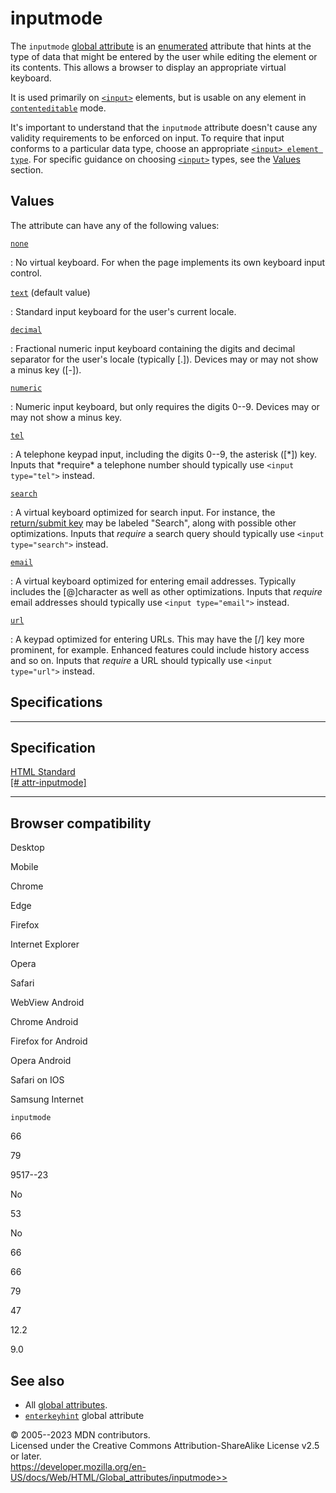 inputmode
=========

The `inputmode` [global attribute](_Resources/Markup%20And%20Styling/html/global_attributes/index.md) is an
[enumerated](https://developer.mozilla.org/en-US/docs/Glossary/Enumerated)
attribute that hints at the type of data that might be entered by the
user while editing the element or its contents. This allows a browser to
display an appropriate virtual keyboard.

It is used primarily on [`<input>`](../element/input) elements, but is
usable on any element in
[`contenteditable`](_Resources/Markup%20And%20Styling/html/global_attributes/index.md#contenteditable) mode.

It\'s important to understand that the `inputmode` attribute doesn\'t
cause any validity requirements to be enforced on input. To require that
input conforms to a particular data type, choose an appropriate
[`<input> element type`](../element/input#input_types). For specific
guidance on choosing [`<input>`](../element/input) types, see the
[Values](#values) section.

Values
------

The attribute can have any of the following values:

[`none`](#none)

:   No virtual keyboard. For when the page implements its own keyboard
    input control.

[`text`](#text) (default value)

:   Standard input keyboard for the user\'s current locale.

[`decimal`](#decimal)

:   Fractional numeric input keyboard containing the digits and decimal
    separator for the user\'s locale (typically [.]).
    Devices may or may not show a minus key ([-]).

[`numeric`](#numeric)

:   Numeric input keyboard, but only requires the digits 0--9. Devices
    may or may not show a minus key.

[`tel`](#tel)

:   A telephone keypad input, including the digits 0--9, the asterisk
    ([\*]) key. Inputs that
    \*require\* a telephone number should typically use
    `<input type="tel">` instead.

[`search`](#search)

:   A virtual keyboard optimized for search input. For instance, the
    [return/submit
    key](https://html.spec.whatwg.org/multipage/interaction.html#input-modalities:-the-enterkeyhint-attribute)
    may be labeled \"Search\", along with possible other optimizations.
    Inputs that *require* a search query should typically use
    `<input type="search">` instead.

[`email`](#email)

:   A virtual keyboard optimized for entering email addresses. Typically
    includes the [@]character as well as other optimizations.
    Inputs that *require* email addresses should typically use
    `<input type="email">` instead.

[`url`](#url)

:   A keypad optimized for entering URLs. This may have the [/]
    key more prominent, for example. Enhanced features could include
    history access and so on. Inputs that *require* a URL should
    typically use `<input type="url">` instead.

Specifications
--------------

  --------------------------------------------------------------------------------------------------

Specification
  --------------------------------------------------------------------------------------------------

  [HTML Standard\
  [\#
  attr-inputmode]](https://html.spec.whatwg.org/multipage/interaction.html#attr-inputmode)

  --------------------------------------------------------------------------------------------------

Browser compatibility
---------------------

Desktop

Mobile

Chrome

Edge

Firefox

Internet Explorer

Opera

Safari

WebView Android

Chrome Android

Firefox for Android

Opera Android

Safari on IOS

Samsung Internet

`inputmode`

66

79

9517--23

No

53

No

66

66

79

47

12.2

9.0

See also
--------

- All [global attributes](_Resources/Markup%20And%20Styling/html/global_attributes/index.md).
- [`enterkeyhint`](enterkeyhint) global attribute

© 2005--2023 MDN contributors.\
Licensed under the Creative Commons Attribution-ShareAlike License v2.5
or later.\
https://developer.mozilla.org/en-US/docs/Web/HTML/Global_attributes/inputmode>>
